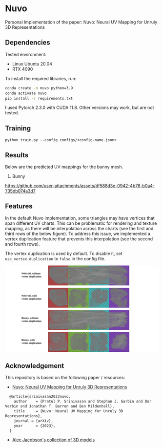 # Nuvo
Personal Implementation of the paper: Nuvo: Neural UV Mapping for Unruly 3D Representations

## Dependencies
Tested environment:
- Linux Ubuntu 20.04
- RTX 4090

To install the required libraries, run:
```bash
conda create -n nuvo python=3.9
conda activate nuvo
pip install -r requirements.txt
```

I used Pytorch 2.3.0 with CUDA 11.8. Other versions may work, but are not tested.

## Training
```
python train.py --config configs/<config-name.json>
```

## Results
Below are the predicted UV mappings for the bunny mesh.
1. Bunny

https://github.com/user-attachments/assets/df588d3e-0942-4b76-b0a4-735db074a3d7

## Features
In the default Nuvo implementation, some triangles may have vertices that span different UV charts. This can be problematic for rendering and texture mapping, as there will be interpolation across the charts (see the first and third rows of the below figure).
To address this issue, we implemented a vertex duplication feature that prevents this interpolation (see the second and fourth rows).

The vertex duplication is used by default. To disable it, set `use_vertex_duplication` to `false` in the config file.

![](assets/vertex_dup_demo.png)


## Acknowledgement

This repository is based on the following paper / resources:
-  [Nuvo: Neural UV Mapping for Unruly 3D Representations](https://pratulsrinivasan.github.io/nuvo/)
```
  @article{srinivasan2023nuvo,
    author    = {Pratul P. Srinivasan and Stephan J. Garbin and Dor Verbin and Jonathan T. Barron and Ben Mildenhall},
    title     = {Nuvo: Neural UV Mapping for Unruly 3D Representations},
    journal = {arXiv},
    year      = {2023},
  }
```

- [Alec Jacobson's collection of 3D models](https://github.com/alecjacobson/common-3d-test-models)
